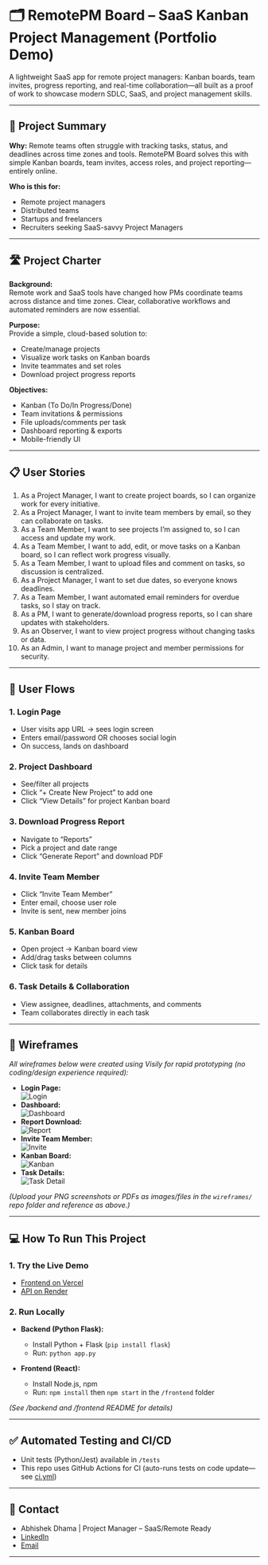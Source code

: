 # 🗂️ RemotePM Board – SaaS Kanban Project Management (Portfolio Demo)

A lightweight SaaS app for remote project managers: Kanban boards, team invites, progress reporting, and real-time collaboration—all built as a proof of work to showcase modern SDLC, SaaS, and project management skills.

---

## 🚀 Project Summary

**Why:** Remote teams often struggle with tracking tasks, status, and deadlines across time zones and tools. RemotePM Board solves this with simple Kanban boards, team invites, access roles, and project reporting—entirely online.

**Who is this for:**  
- Remote project managers  
- Distributed teams  
- Startups and freelancers  
- Recruiters seeking SaaS-savvy Project Managers

---

## 🛣️ Project Charter

**Background:**  
Remote work and SaaS tools have changed how PMs coordinate teams across distance and time zones. Clear, collaborative workflows and automated reminders are now essential.

**Purpose:**  
Provide a simple, cloud-based solution to:
- Create/manage projects
- Visualize work tasks on Kanban boards
- Invite teammates and set roles
- Download project progress reports

**Objectives:**
- Kanban (To Do/In Progress/Done)
- Team invitations & permissions
- File uploads/comments per task
- Dashboard reporting & exports
- Mobile-friendly UI

---

## 📋 User Stories

1. As a Project Manager, I want to create project boards, so I can organize work for every initiative.
2. As a Project Manager, I want to invite team members by email, so they can collaborate on tasks.
3. As a Team Member, I want to see projects I’m assigned to, so I can access and update my work.
4. As a Team Member, I want to add, edit, or move tasks on a Kanban board, so I can reflect work progress visually.
5. As a Team Member, I want to upload files and comment on tasks, so discussion is centralized.
6. As a Project Manager, I want to set due dates, so everyone knows deadlines.
7. As a Team Member, I want automated email reminders for overdue tasks, so I stay on track.
8. As a PM, I want to generate/download progress reports, so I can share updates with stakeholders.
9. As an Observer, I want to view project progress without changing tasks or data.
10. As an Admin, I want to manage project and member permissions for security.

---

## 🔄 User Flows

### 1. Login Page
- User visits app URL → sees login screen
- Enters email/password OR chooses social login
- On success, lands on dashboard

### 2. Project Dashboard
- See/filter all projects
- Click “+ Create New Project” to add one
- Click “View Details” for project Kanban board

### 3. Download Progress Report
- Navigate to “Reports”
- Pick a project and date range
- Click “Generate Report” and download PDF

### 4. Invite Team Member
- Click “Invite Team Member”
- Enter email, choose user role
- Invite is sent, new member joins

### 5. Kanban Board
- Open project → Kanban board view
- Add/drag tasks between columns
- Click task for details

### 6. Task Details & Collaboration
- View assignee, deadlines, attachments, and comments
- Team collaborates directly in each task

---

## 🎨 Wireframes

*All wireframes below were created using Visily for rapid prototyping (no coding/design experience required):*

- **Login Page:**  
  ![Login](wireframes/KanbanFlow-Login-Page.png)
- **Dashboard:**  
  ![Dashboard](wireframes/ProjectHive-Dashboard.png)
- **Report Download:**  
  ![Report](wireframes/ProjectMaster-Progress-Report-Download.png)
- **Invite Team Member:**  
  ![Invite](wireframes/ProjectSync-Invite-Team-Member.png)
- **Kanban Board:**  
  ![Kanban](wireframes/TaskFlow-Kanban-Board.png)
- **Task Details:**  
  ![Task Detail](wireframes/TaskMaster-Task-Details.png)

*(Upload your PNG screenshots or PDFs as images/files in the `wireframes/` repo folder and reference as above.)*

---

## 💻 How To Run This Project

### 1. Try the Live Demo

- [Frontend on Vercel](https://your-vercel-url-here)
- [API on Render](https://your-render-url-here)

### 2. Run Locally

- **Backend (Python Flask):**
  - Install Python + Flask (`pip install flask`)
  - Run: `python app.py`

- **Frontend (React):**
  - Install Node.js, npm
  - Run: `npm install` then `npm start` in the `/frontend` folder

*(See /backend and /frontend README for details)*

---

## ✅ Automated Testing and CI/CD

- Unit tests (Python/Jest) available in `/tests`
- This repo uses GitHub Actions for CI (auto-runs tests on code update—see [ci.yml](.github/workflows/ci.yml))

---

## 📣 Contact

- Abhishek Dhama | Project Manager – SaaS/Remote Ready
- [LinkedIn](https://www.linkedin.com/in/abhishekkdhama)
- [Email](mailto:abhishekkdhama@gmail.com)

---

